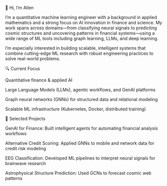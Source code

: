 👋 Hi, I’m Allen

I’m a quantitative machine learning engineer with a background in applied mathematics and a strong focus on AI innovation in finance and science. My work spans across domains—from classifying neural signals to predicting cosmic structures and uncovering patterns in financial systems—using a wide range of ML tools including graph learning, LLMs, and deep learning.

I’m especially interested in building scalable, intelligent systems that combine cutting-edge ML research with robust engineering practices to solve real-world problems.

🔍 Current Focus

Quantitative finance & applied AI

Large Language Models (LLMs), agentic workflows, and GenAI platforms

Graph neural networks (GNNs) for structured data and relational modeling

Scalable ML infrastructure (Kubernetes, Docker, distributed training)

🧠 Selected Projects

GenAI for Finance: Built intelligent agents for automating financial analysis workflows

Alternative Credit Scoring: Applied GNNs to mobile and network data for credit risk modeling

EEG Classification: Developed ML pipelines to interpret neural signals for brainwave research

Astrophysical Structure Prediction: Used GCNs to forecast cosmic web patterns
